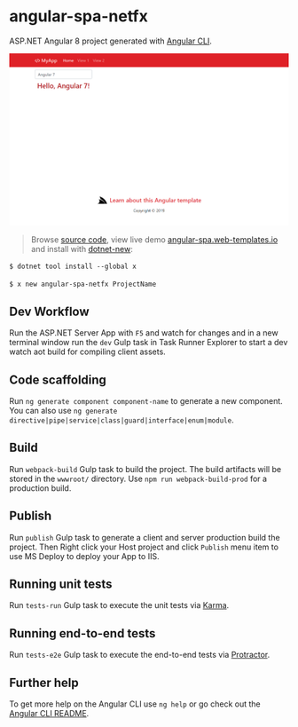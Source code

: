 # angular-spa-netfx

ASP.NET Angular 8 project generated with [Angular CLI](https://github.com/angular/angular-spa).

[![](https://raw.githubusercontent.com/ServiceStack/Assets/master/csharp-templates/angular-spa.png)](http://angular-spa.web-templates.io/)

> Browse [source code](https://github.com/NetFrameworkTemplates/angular-spa-netfx), view live demo [angular-spa.web-templates.io](http://angular-spa.web-templates.io) and install with [dotnet-new](http://docs.servicestack.net/dotnet-new):

    $ dotnet tool install --global x

    $ x new angular-spa-netfx ProjectName

## Dev Workflow

Run the ASP.NET Server App with `F5` and watch for changes and in a new terminal window run the `dev` Gulp task in Task Runner Explorer to start a dev watch
aot build for compiling client assets.

## Code scaffolding

Run `ng generate component component-name` to generate a new component. You can also use `ng generate directive|pipe|service|class|guard|interface|enum|module`.

## Build

Run `webpack-build` Gulp task to build the project. The build artifacts will be stored in the `wwwroot/` directory. Use `npm run webpack-build-prod` for a production build.

## Publish

Run `publish` Gulp task to generate a client and server production build the project. Then Right click your Host project and click `Publish` menu item
to use MS Deploy to deploy your App to IIS. 

## Running unit tests

Run `tests-run` Gulp task to execute the unit tests via [Karma](https://karma-runner.github.io).

## Running end-to-end tests

Run `tests-e2e` Gulp task to execute the end-to-end tests via [Protractor](http://www.protractortest.org/).

## Further help

To get more help on the Angular CLI use `ng help` or go check out the [Angular CLI README](https://github.com/angular/angular-spa/blob/master/README.md).
